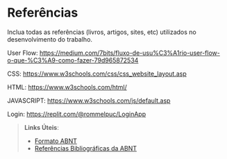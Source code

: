 # Referências

Inclua todas as referências (livros, artigos, sites, etc) utilizados no desenvolvimento do trabalho.

User Flow: https://medium.com/7bits/fluxo-de-usu%C3%A1rio-user-flow-o-que-%C3%A9-como-fazer-79d965872534

CSS: https://www.w3schools.com/css/css_website_layout.asp

HTML: https://www.w3schools.com/html/

JAVASCRIPT: https://www.w3schools.com/js/default.asp

Login: https://replit.com/@rommelpuc/LoginApp

> **Links Úteis**:
> - [Formato ABNT](https://www.normastecnicas.com/abnt/trabalhos-academicos/referencias/)
> - [Referências Bibliográficas da ABNT](https://comunidade.rockcontent.com/referencia-bibliografica-abnt/)
